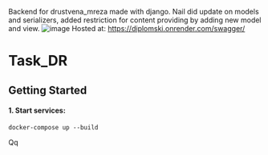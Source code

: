 Backend for drustvena_mreza made with django.
Nail did update on models and serializers, added restriction for content providing by adding new model and view.
![image](https://github.com/nbobic1/django-project/assets/92312723/f52fba3c-d4a1-45c9-936d-4bea7bc6d943)
Hosted at:
https://diplomski.onrender.com/swagger/
# Task_DR

## Getting Started

#### 1. Start services:
```
docker-compose up --build
```
Qq
